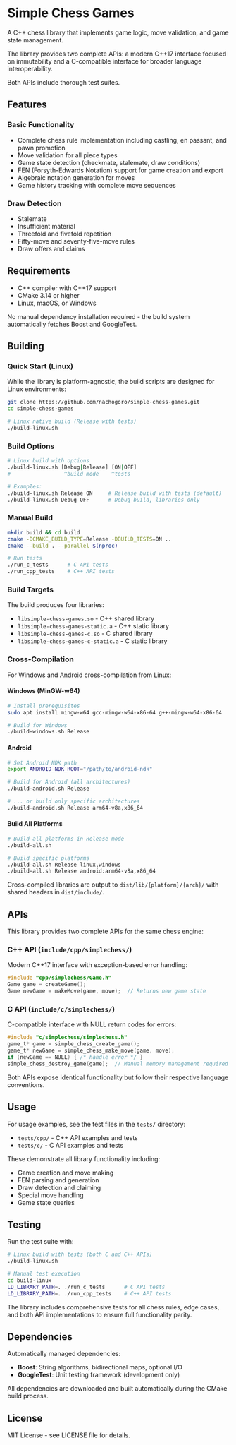 # Simple Chess Games

A C++ chess library that implements game logic, move validation, and game
state management.

The library provides two complete APIs: a modern C++17 interface focused on
immutability and a C-compatible interface for broader language interoperability.

Both APIs include thorough test suites.

## Features

### Basic Functionality
- Complete chess rule implementation including castling, en passant, and pawn
  promotion
- Move validation for all piece types
- Game state detection (checkmate, stalemate, draw conditions)
- FEN (Forsyth-Edwards Notation) support for game creation and export
- Algebraic notation generation for moves
- Game history tracking with complete move sequences

### Draw Detection
- Stalemate
- Insufficient material
- Threefold and fivefold repetition
- Fifty-move and seventy-five-move rules
- Draw offers and claims

## Requirements

- C++ compiler with C++17 support
- CMake 3.14 or higher
- Linux, macOS, or Windows

No manual dependency installation required - the build system automatically
fetches Boost and GoogleTest.

## Building

### Quick Start (Linux)

While the library is platform-agnostic, the build scripts are designed for
Linux environments:

```bash
git clone https://github.com/nachogoro/simple-chess-games.git
cd simple-chess-games

# Linux native build (Release with tests)
./build-linux.sh
```

### Build Options

```bash
# Linux build with options
./build-linux.sh [Debug|Release] [ON|OFF]
#                 ^build mode    ^tests

# Examples:
./build-linux.sh Release ON     # Release build with tests (default)
./build-linux.sh Debug OFF      # Debug build, libraries only
```

### Manual Build

```bash
mkdir build && cd build
cmake -DCMAKE_BUILD_TYPE=Release -DBUILD_TESTS=ON ..
cmake --build . --parallel $(nproc)

# Run tests
./run_c_tests      # C API tests
./run_cpp_tests    # C++ API tests
```

### Build Targets

The build produces four libraries:
- `libsimple-chess-games.so` - C++ shared library
- `libsimple-chess-games-static.a` - C++ static library
- `libsimple-chess-games-c.so` - C shared library
- `libsimple-chess-games-c-static.a` - C static library

### Cross-Compilation

For Windows and Android cross-compilation from Linux:

#### Windows (MinGW-w64)
```bash
# Install prerequisites
sudo apt install mingw-w64 gcc-mingw-w64-x86-64 g++-mingw-w64-x86-64

# Build for Windows
./build-windows.sh Release
```

#### Android
```bash
# Set Android NDK path
export ANDROID_NDK_ROOT="/path/to/android-ndk"

# Build for Android (all architectures)
./build-android.sh Release

# ... or build only specific architectures
./build-android.sh Release arm64-v8a,x86_64
```

#### Build All Platforms
```bash
# Build all platforms in Release mode
./build-all.sh

# Build specific platforms
./build-all.sh Release linux,windows
./build-all.sh Release android:arm64-v8a,x86_64
```

Cross-compiled libraries are output to `dist/lib/{platform}/{arch}/` with shared headers in `dist/include/`.

## APIs

This library provides two complete APIs for the same chess engine:

### C++ API (`include/cpp/simplechess/`)
Modern C++17 interface with exception-based error handling:
```cpp
#include "cpp/simplechess/Game.h"
Game game = createGame();
Game newGame = makeMove(game, move);  // Returns new game state
```

### C API (`include/c/simplechess/`)
C-compatible interface with NULL return codes for errors:
```c
#include "c/simplechess/simplechess.h"
game_t* game = simple_chess_create_game();
game_t* newGame = simple_chess_make_move(game, move);
if (newGame == NULL) { /* handle error */ }
simple_chess_destroy_game(game);  // Manual memory management required
```

Both APIs expose identical functionality but follow their respective language conventions.

## Usage

For usage examples, see the test files in the `tests/` directory:
- `tests/cpp/` - C++ API examples and tests
- `tests/c/` - C API examples and tests

These demonstrate all library functionality including:
- Game creation and move making
- FEN parsing and generation
- Draw detection and claiming
- Special move handling
- Game state queries

## Testing

Run the test suite with:
```bash
# Linux build with tests (both C and C++ APIs)
./build-linux.sh

# Manual test execution
cd build-linux
LD_LIBRARY_PATH=. ./run_c_tests      # C API tests
LD_LIBRARY_PATH=. ./run_cpp_tests    # C++ API tests
```

The library includes comprehensive tests for all chess rules, edge cases, and both API implementations to ensure full functionality parity.

## Dependencies

Automatically managed dependencies:
- **Boost**: String algorithms, bidirectional maps, optional I/O
- **GoogleTest**: Unit testing framework (development only)

All dependencies are downloaded and built automatically during the CMake build process.

## License

MIT License - see LICENSE file for details.
